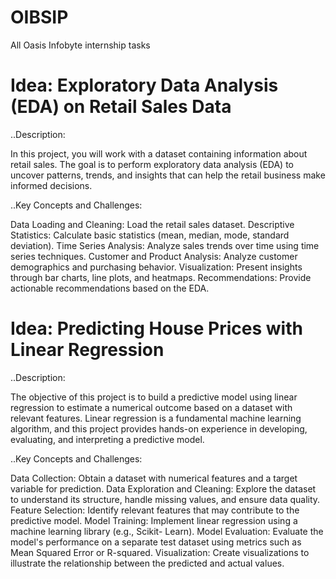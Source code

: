 # OIBSIP
All Oasis Infobyte internship tasks

# Idea: Exploratory Data Analysis (EDA) on Retail Sales Data

..Description:

In this project, you will work with a dataset containing information about retail sales. The goal is
to perform exploratory data analysis (EDA) to uncover patterns, trends, and insights that can
help the retail business make informed decisions.

..Key Concepts and Challenges:

Data Loading and Cleaning: Load the retail sales dataset.
Descriptive Statistics: Calculate basic statistics (mean, median, mode, standard deviation).
Time Series Analysis: Analyze sales trends over time using time series techniques.
Customer and Product Analysis: Analyze customer demographics and purchasing behavior.
Visualization: Present insights through bar charts, line plots, and heatmaps.
Recommendations: Provide actionable recommendations based on the EDA.

# Idea: Predicting House Prices with Linear Regression

..Description:

The objective of this project is to build a predictive model using linear regression to estimate a
numerical outcome based on a dataset with relevant features. Linear regression is a
fundamental machine learning algorithm, and this project provides hands-on experience in
developing, evaluating, and interpreting a predictive model.

..Key Concepts and Challenges:

Data Collection: Obtain a dataset with numerical features and a target variable for
prediction.
Data Exploration and Cleaning: Explore the dataset to understand its structure, handle
missing values, and ensure data quality.
Feature Selection: Identify relevant features that may contribute to the predictive model.
Model Training: Implement linear regression using a machine learning library (e.g., Scikit-
Learn).
Model Evaluation: Evaluate the model's performance on a separate test dataset using
metrics such as Mean Squared Error or R-squared.
Visualization: Create visualizations to illustrate the relationship between the predicted and
actual values.
